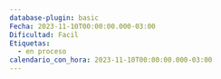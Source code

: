 ```yaml
---
database-plugin: basic
Fecha: 2023-11-10T00:00:00.000-03:00
Dificultad: Facil
Etiquetas:
  - en proceso
calendario_con_hora: 2023-11-10T00:00:00.000-03:00
---
```

